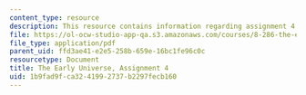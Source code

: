 ```yaml
---
content_type: resource
description: This resource contains information regarding assignment 4.
file: https://ol-ocw-studio-app-qa.s3.amazonaws.com/courses/8-286-the-early-universe-fall-2013/1b9fad9fca3241992737b2297fecb160_MIT8_286F13_ps4.pdf
file_type: application/pdf
parent_uid: ffd3ae41-e2e5-258b-659e-16bc1fe96c0c
resourcetype: Document
title: The Early Universe, Assignment 4
uid: 1b9fad9f-ca32-4199-2737-b2297fecb160
---
```


